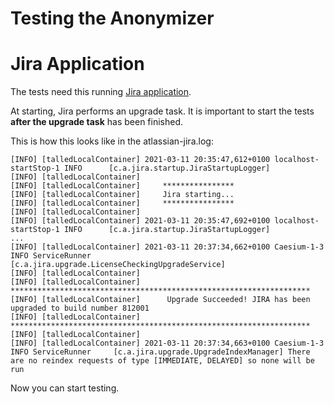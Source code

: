 Testing the Anonymizer
=

# Jira Application

The tests need this running
[Jira application](https://bitbucket.org/jheger/jira-anonymizinghelper/src/master/).

At starting, Jira performs an upgrade task. It is important to start the tests
**after the upgrade task** has been finished.

This is how this looks like in the atlassian-jira.log:

    [INFO] [talledLocalContainer] 2021-03-11 20:35:47,612+0100 localhost-startStop-1 INFO      [c.a.jira.startup.JiraStartupLogger] 
    [INFO] [talledLocalContainer]     
    [INFO] [talledLocalContainer]     ****************
    [INFO] [talledLocalContainer]     Jira starting...
    [INFO] [talledLocalContainer]     ****************
    [INFO] [talledLocalContainer]     
    [INFO] [talledLocalContainer] 2021-03-11 20:35:47,692+0100 localhost-startStop-1 INFO      [c.a.jira.startup.JiraStartupLogger]
    ...
    [INFO] [talledLocalContainer] 2021-03-11 20:37:34,662+0100 Caesium-1-3 INFO ServiceRunner     [c.a.jira.upgrade.LicenseCheckingUpgradeService] 
    [INFO] [talledLocalContainer]     
    [INFO] [talledLocalContainer]     *******************************************************************
    [INFO] [talledLocalContainer]      Upgrade Succeeded! JIRA has been upgraded to build number 812001
    [INFO] [talledLocalContainer]     *******************************************************************
    [INFO] [talledLocalContainer]     
    [INFO] [talledLocalContainer] 2021-03-11 20:37:34,663+0100 Caesium-1-3 INFO ServiceRunner     [c.a.jira.upgrade.UpgradeIndexManager] There are no reindex requests of type [IMMEDIATE, DELAYED] so none will be run

Now you can start testing.
